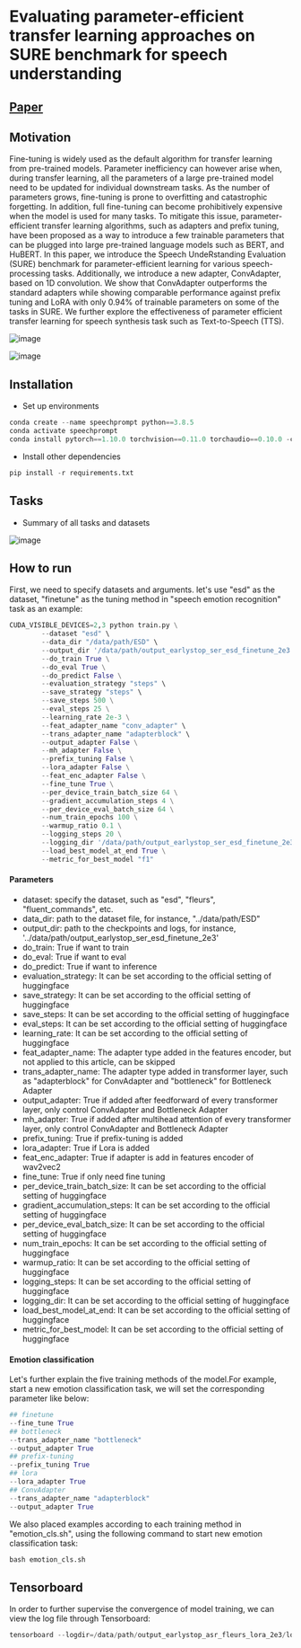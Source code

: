 # Evaluating parameter-efficient transfer learning approaches on SURE benchmark for speech understanding

## [Paper](https://arxiv.org/pdf/2303.03267.pdf)

## Motivation

Fine-tuning is widely used as the default algorithm for transfer learning from pre-trained models. Parameter inefficiency can however arise when, during transfer learning, all the parameters of a large pre-trained model need to be updated for individual downstream tasks. As the number of parameters grows, fine-tuning is prone to overfitting and catastrophic forgetting. In addition, full fine-tuning can become prohibitively expensive when the model is used for many tasks. To mitigate this issue, parameter-efficient transfer learning algorithms, such as adapters and prefix tuning, have been proposed as a way to introduce a few trainable parameters that can be plugged into large pre-trained language models such as BERT, and HuBERT. In this paper, we introduce the Speech UndeRstanding Evaluation (SURE) benchmark for parameter-efficient learning for various speech-processing tasks. Additionally, we introduce a new adapter, ConvAdapter, based on 1D convolution. We show that ConvAdapter outperforms the standard adapters while showing comparable performance against prefix tuning and LoRA with only 0.94% of trainable parameters on some of the tasks in SURE. We further explore the effectiveness of parameter efficient transfer learning for speech synthesis task such as Text-to-Speech (TTS).

![image](https://user-images.githubusercontent.com/35062414/221511052-a6f4c44a-f779-4fca-9142-6ea10254b764.png)

![image](https://user-images.githubusercontent.com/35062414/221511119-27c65410-3086-4509-8927-1ce43efc13af.png)

## Installation
* Set up environments
```python
conda create --name speechprompt python==3.8.5
conda activate speechprompt
conda install pytorch==1.10.0 torchvision==0.11.0 torchaudio==0.10.0 -c pytorch
```
* Install other dependencies
```python
pip install -r requirements.txt
```

## Tasks

* Summary of all tasks and datasets

![image](https://user-images.githubusercontent.com/35062414/221520253-3fba52bf-ff2f-4a2a-8199-be75d4de3989.png)


## How to run
First, we need to specify datasets and arguments. let's use "esd" as the dataset, "finetune" as the tuning method in "speech emotion recognition" task as an example:

```python
CUDA_VISIBLE_DEVICES=2,3 python train.py \
		--dataset "esd" \
		--data_dir "/data/path/ESD" \
		--output_dir '/data/path/output_earlystop_ser_esd_finetune_2e3' \
		--do_train True \
		--do_eval True \
		--do_predict False \
		--evaluation_strategy "steps" \
		--save_strategy "steps" \
		--save_steps 500 \
		--eval_steps 25 \
		--learning_rate 2e-3 \
		--feat_adapter_name "conv_adapter" \
		--trans_adapter_name "adapterblock" \
		--output_adapter False \
		--mh_adapter False \
		--prefix_tuning False \
		--lora_adapter False \
		--feat_enc_adapter False \
		--fine_tune True \
		--per_device_train_batch_size 64 \
		--gradient_accumulation_steps 4 \
		--per_device_eval_batch_size 64 \
		--num_train_epochs 100 \
		--warmup_ratio 0.1 \
		--logging_steps 20 \
		--logging_dir '/data/path/output_earlystop_ser_esd_finetune_2e3/log' \
		--load_best_model_at_end True \
		--metric_for_best_model "f1" 
```

#### Parameters

* dataset: specify the dataset, such as "esd", "fleurs", "fluent_commands", etc.
* data_dir: path to the dataset file, for instance, "../data/path/ESD" 
* output_dir: path to the checkpoints and logs, for instance, '../data/path/output_earlystop_ser_esd_finetune_2e3' 
* do_train: True if want to train 
* do_eval: True if want to eval 
* do_predict: True if want to inference
* evaluation_strategy: It can be set according to the official setting of huggingface
* save_strategy: It can be set according to the official setting of huggingface 
* save_steps: It can be set according to the official setting of huggingface
* eval_steps: It can be set according to the official setting of huggingface
* learning_rate: It can be set according to the official setting of huggingface
* feat_adapter_name: The adapter type added in the features encoder, but not applied to this article, can be skipped 
* trans_adapter_name: The adapter type added in transformer layer, such as "adapterblock" for ConvAdapter and "bottleneck" for Bottleneck Adapter
* output_adapter: True if added after feedforward of every transformer layer, only control ConvAdapter and Bottleneck Adapter
* mh_adapter: True if added after multihead attention of every transformer layer, only control ConvAdapter and Bottleneck Adapter 
* prefix_tuning: True if prefix-tuning is added 
* lora_adapter: True if Lora is added 
* feat_enc_adapter: True if adapter is add in features encoder of wav2vec2 
* fine_tune: True if only need fine tuning 
* per_device_train_batch_size: It can be set according to the official setting of huggingface  
* gradient_accumulation_steps: It can be set according to the official setting of huggingface  
* per_device_eval_batch_size: It can be set according to the official setting of huggingface 
* num_train_epochs: It can be set according to the official setting of huggingface  
* warmup_ratio: It can be set according to the official setting of huggingface  
* logging_steps: It can be set according to the official setting of huggingface  
* logging_dir: It can be set according to the official setting of huggingface 
* load_best_model_at_end: It can be set according to the official setting of huggingface 
* metric_for_best_model: It can be set according to the official setting of huggingface 

#### Emotion classification
Let's further explain the five training methods of the model.For example, start a new emotion classification task, we will set the corresponding parameter like below:
```python
## finetune
--fine_tune True
## bottleneck
--trans_adapter_name "bottleneck"
--output_adapter True
## prefix-tuning
--prefix_tuning True
## lora
--lora_adapter True
## ConvAdapter
--trans_adapter_name "adapterblock"
--output_adapter True
```

We also placed examples according to each training method in "emotion_cls.sh", using the following command to start new emotion classification task:
```python
bash emotion_cls.sh
```

## Tensorboard
In order to further supervise the convergence of model training, we can view the log file through Tensorboard:
```python
tensorboard --logdir=/data/path/output_earlystop_asr_fleurs_lora_2e3/log --bind_all
```
